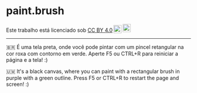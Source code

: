# paint.brush

<p xmlns:cc="http://creativecommons.org/ns#" >Este trabalho está licenciado sob <a href="https://creativecommons.org/licenses/by/4.0/?ref=chooser-v1" target="_blank" rel="license noopener noreferrer" style="display:inline-block;">CC BY 4.0<img style="height:22px!important;margin-left:3px;vertical-align:text-bottom ;" src="https://mirrors.creativecommons.org/presskit/icons/cc.svg?ref=chooser-v1" alt=""><img style="height:22px!important;margin-left:3px;vertical -align:texto inferior;" src="https://mirrors.creativecommons.org/presskit/icons/by.svg?ref=chooser-v1" alt=""></a></p>

---

🇧🇷 É uma tela preta, onde você pode pintar com um pincel retangular na cor roxa com contorno em verde. Aperte F5 ou CTRL+R para reiniciar a página e a tela! :)

🇺🇲 It's a black canvas, where you can paint with a rectangular brush in purple with a green outline. Press F5 or CTRL+R to restart the page and screen! :)
